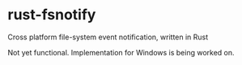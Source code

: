 # rust-fsnotify
Cross platform file-system event notification, written in Rust

Not yet functional. Implementation for Windows is being worked on.